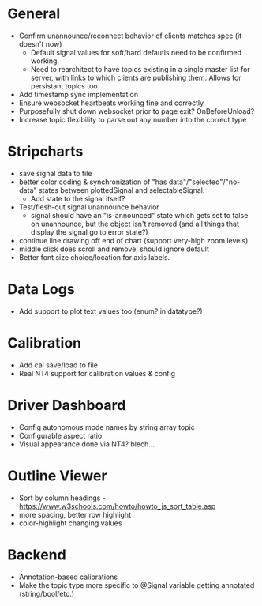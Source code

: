 # General

* Confirm unannounce/reconnect behavior of clients matches spec (it doesn't now)
  * Default signal values for soft/hard defautls need to be confirmed working.
  * Need to rearchitect to have topics existing in a single master list for server, with links to which clients are publishing them. Allows for persistant topics too.
* Add timestamp sync implementation
* Ensure websocket heartbeats working fine and correctly
* Purposefully shut down websocket prior to page exit? OnBeforeUnload?
* Increase topic flexibility to parse out any number into the correct type

# Stripcharts

* save signal data to file
* better color coding & synchronization of "has data"/"selected"/"no-data" states between plottedSignal and selectableSignal.
  * Add state to the signal itself?
* Test/flesh-out signal unannounce behavior
  * signal should have an "is-announced" state which gets set to false on unannounce, but the object isn't removed (and all things that display the signal go to error state?)
* continue line drawing off end of chart (support very-high zoom levels).
* middle click does scroll and remove, should ignore default
* Better font size choice/location for axis labels.

# Data Logs

* Add support to plot text values too (enum? in datatype?)

# Calibration

* Add cal save/load to file
* Real NT4 support for calibration values & config

# Driver Dashboard

* Config autonomous mode names by string array topic
* Configurable aspect ratio
* Visual appearance done via NT4? blech...

# Outline Viewer

* Sort by column headings - https://www.w3schools.com/howto/howto_js_sort_table.asp
* more spacing, better row highlight
* color-highlight changing values


# Backend

* Annotation-based calibrations
* Make the topic type more specific to @Signal variable getting annotated (string/bool/etc.)

